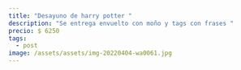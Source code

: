 ```yaml
---
title: "Desayuno de harry potter "
description: "Se entrega envuelto con moño y tags con frases "
precio: $ 6250
tags:
  - post
image: /assets/assets/img-20220404-wa0061.jpg
---
```

